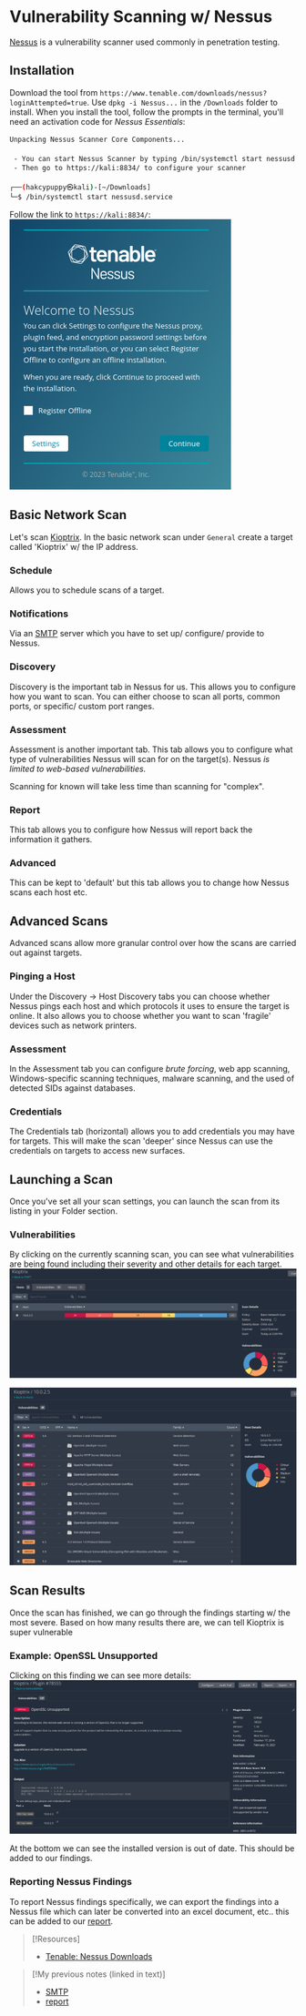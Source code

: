 
# Vulnerability Scanning w/ Nessus
[Nessus](/cybersecurity/tools/scanning-enumeration/vuln-scanning/nessus.md) is a vulnerability scanner used commonly in penetration testing. 
## Installation
Download the tool from `https://www.tenable.com/downloads/nessus?loginAttempted=true`. Use `dpkg -i Nessus...` in the `/Downloads` folder to install. When you install the tool, follow the prompts in the terminal, you'll need an activation code for *Nessus Essentials*:
```bash
Unpacking Nessus Scanner Core Components...

 - You can start Nessus Scanner by typing /bin/systemctl start nessusd.service
 - Then go to https://kali:8834/ to configure your scanner

┌──(hakcypuppy㉿kali)-[~/Downloads]
└─$ /bin/systemctl start nessusd.service   
```
Follow the link to `https://kali:8834/`:![](/PNPT/PNPT-pics/nessus-1.png)

## Basic Network Scan
Let's scan [Kioptrix](/PNPT/PEH/scanning-enumeration/kioptrix.md). In the basic network scan under `General` create a target called 'Kioptrix' w/ the IP address.
### Schedule
Allows you to schedule scans of a target.
### Notifications
Via an [SMTP](/networking/protocols/SMTP.md) server which you have to set up/ configure/ provide to Nessus.
### Discovery
Discovery is the important tab in Nessus for us. This allows you to configure how you want to scan. You can either choose to scan all ports, common ports, or specific/ custom port ranges.
### Assessment
Assessment is another important tab. This tab allows you to configure what type of vulnerabilities Nessus will scan for on the target(s). Nessus *is limited to web-based vulnerabilities.*

Scanning for known will take less time than scanning for "complex".
### Report
This tab allows you to configure how Nessus will report back the information it gathers.
### Advanced
This can be kept to 'default' but this tab allows you to change how Nessus scans each host etc.
## Advanced Scans
Advanced scans allow more granular control over how the scans are carried out against targets.
### Pinging a Host
Under the Discovery -> Host Discovery tabs you can choose whether Nessus pings each host and which protocols it uses to ensure the target is online. It also allows you to choose whether you want to scan 'fragile' devices such as network printers.
### Assessment
In the Assessment tab you can configure *brute forcing*, web app scanning, Windows-specific scanning techniques, malware scanning, and the used of detected SIDs against databases.
### Credentials
The Credentials tab (horizontal) allows you to add credentials you may have for targets. This will make the scan 'deeper' since Nessus can use the credentials on targets to access new surfaces.
## Launching a Scan
Once you've set all your scan settings, you can launch the scan from its listing in your Folder section.
### Vulnerabilities
By clicking on the currently scanning scan, you can see what vulnerabilities are being found including their severity and other details for each target.
![](/PNPT/PNPT-pics/nessus-2.png)

![](/PNPT/PNPT-pics/nessus-3.png)

## Scan Results
Once the scan has finished, we can go through the findings starting w/ the most severe. Based on how many results there are, we can tell Kioptrix is super vulnerable
### Example: OpenSSL Unsupported
Clicking on this finding we can see more details:
![](/PNPT/PNPT-pics/nessus-4.png)

At the bottom we can see the installed version is out of date. This should be added to our findings.
### Reporting Nessus Findings
To report Nessus findings specifically, we can export the findings into a Nessus file which can later be converted into an excel document, etc.. this can be added to our [report](/cybersecurity/pen-testing/report-writing.md).

> [!Resources]
> - [Tenable: Nessus Downloads](https://www.tenable.com/downloads/nessus?loginAttempted=true)

> [!My previous notes (linked in text)]
> - [SMTP](https://github.com/TrshPuppy/obsidian-notes/tree/main/networking/protocols/SMTP.md)
> - [report](https://github.com/TrshPuppy/obsidian-notes/tree/main/cybersecurity/pen-testing/report-writing.md)

